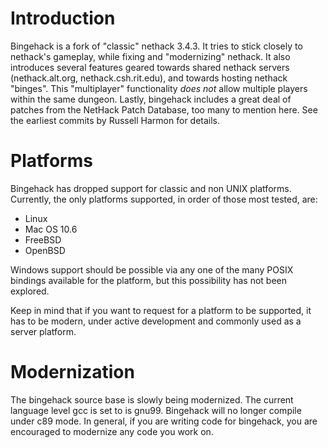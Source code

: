 # Introduction
Bingehack is a fork of "classic" nethack 3.4.3. It tries to stick closely to
nethack's gameplay, while fixing and "modernizing" nethack. It also introduces
several features geared towards shared nethack servers (nethack.alt.org,
nethack.csh.rit.edu), and towards hosting nethack "binges". This "multiplayer"
functionality _does not_ allow multiple players within the same dungeon. Lastly,
bingehack includes a great deal of patches from the NetHack Patch Database, too
many to mention here. See the earliest commits by Russell Harmon for details.

# Platforms
Bingehack has dropped support for classic and non UNIX platforms. Currently,
the only platforms supported, in order of those most tested, are:

- Linux
- Mac OS 10.6
- FreeBSD
- OpenBSD

Windows support should be possible via any one of the many POSIX bindings
available for the platform, but this possibility has not been explored.

Keep in mind that if you want to request for a platform to be supported, it has
to be modern, under active development and commonly used as a server platform.

# Modernization
The bingehack source base is slowly being modernized. The current language level
gcc is set to is gnu99. Bingehack will no longer compile under c89 mode. In
general, if you are writing code for bingehack, you are encouraged to
modernize any code you work on.

<!-- vim: tw=80 -->
